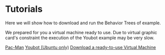 # Tutorials
Here we will show how to download and run the Behavior Trees of example.

We prepared for you a virtual machine ready to use. Due to virtual graphic card's constraint the execution of the Youbot example may be very slow.

[Pac-Man](pacman)
[Youbot (Ubuntu only)](youbot)</a></h2>
[Download a ready-to-use Virtual Machine](virtual)</a></h2>





